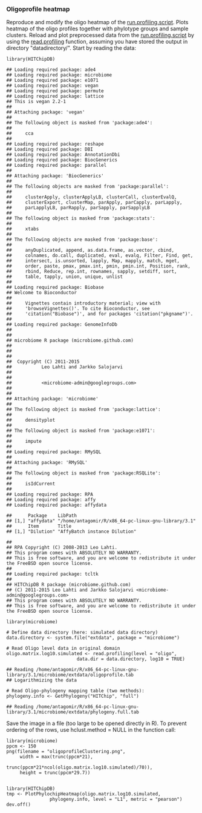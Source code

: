 ### Oligoprofile heatmap

Reproduce and modify the oligo heatmap of the
[run.profiling.script](profiling). Plots heatmap of the oligo profiles
together with phylotype groups and sample clusters. Reload and plot
preprocessed data from the [run.profiling.script](profiling) by using
the [read.profiling](reading) function, assuming you have stored the
output in directory "datadirectory/". Start by reading the data:

    library(HITChipDB)

    ## Loading required package: ade4
    ## Loading required package: microbiome
    ## Loading required package: e1071
    ## Loading required package: vegan
    ## Loading required package: permute
    ## Loading required package: lattice
    ## This is vegan 2.2-1
    ## 
    ## Attaching package: 'vegan'
    ## 
    ## The following object is masked from 'package:ade4':
    ## 
    ##     cca
    ## 
    ## Loading required package: reshape
    ## Loading required package: DBI
    ## Loading required package: AnnotationDbi
    ## Loading required package: BiocGenerics
    ## Loading required package: parallel
    ## 
    ## Attaching package: 'BiocGenerics'
    ## 
    ## The following objects are masked from 'package:parallel':
    ## 
    ##     clusterApply, clusterApplyLB, clusterCall, clusterEvalQ,
    ##     clusterExport, clusterMap, parApply, parCapply, parLapply,
    ##     parLapplyLB, parRapply, parSapply, parSapplyLB
    ## 
    ## The following object is masked from 'package:stats':
    ## 
    ##     xtabs
    ## 
    ## The following objects are masked from 'package:base':
    ## 
    ##     anyDuplicated, append, as.data.frame, as.vector, cbind,
    ##     colnames, do.call, duplicated, eval, evalq, Filter, Find, get,
    ##     intersect, is.unsorted, lapply, Map, mapply, match, mget,
    ##     order, paste, pmax, pmax.int, pmin, pmin.int, Position, rank,
    ##     rbind, Reduce, rep.int, rownames, sapply, setdiff, sort,
    ##     table, tapply, union, unique, unlist
    ## 
    ## Loading required package: Biobase
    ## Welcome to Bioconductor
    ## 
    ##     Vignettes contain introductory material; view with
    ##     'browseVignettes()'. To cite Bioconductor, see
    ##     'citation("Biobase")', and for packages 'citation("pkgname")'.
    ## 
    ## Loading required package: GenomeInfoDb
    ## 
    ## 
    ## microbiome R package (microbiome.github.com)
    ##           
    ## 
    ## 
    ##  Copyright (C) 2011-2015
    ##           Leo Lahti and Jarkko Salojarvi 
    ## 
    ##         
    ##           <microbiome-admin@googlegroups.com>
    ## 
    ## 
    ## Attaching package: 'microbiome'
    ## 
    ## The following object is masked from 'package:lattice':
    ## 
    ##     densityplot
    ## 
    ## The following object is masked from 'package:e1071':
    ## 
    ##     impute
    ## 
    ## Loading required package: RMySQL
    ## 
    ## Attaching package: 'RMySQL'
    ## 
    ## The following object is masked from 'package:RSQLite':
    ## 
    ##     isIdCurrent
    ## 
    ## Loading required package: RPA
    ## Loading required package: affy
    ## Loading required package: affydata

    ##      Package    LibPath                                            
    ## [1,] "affydata" "/home/antagomir/R/x86_64-pc-linux-gnu-library/3.1"
    ##      Item       Title                        
    ## [1,] "Dilution" "AffyBatch instance Dilution"

    ## 
    ## RPA Copyright (C) 2008-2013 Leo Lahti.
    ## This program comes with ABSOLUTELY NO WARRANTY.
    ## This is free software, and you are welcome to redistribute it under the FreeBSD open source license.
    ## 
    ## Loading required package: tcltk
    ## 
    ## HITChipDB R package (microbiome.github.com)
    ## (C) 2011-2015 Leo Lahti and Jarkko Salojarvi <microbiome-admin@googlegroups.com>
    ## This program comes with ABSOLUTELY NO WARRANTY.
    ## This is free software, and you are welcome to redistribute it under the FreeBSD open source license.

    library(microbiome)

    # Define data directory (here: simulated data directory)
    data.directory <- system.file("extdata", package = "microbiome")

    # Read Oligo level data in original domain
    oligo.matrix.log10.simulated <- read.profiling(level = "oligo", 
                              data.dir = data.directory, log10 = TRUE)

    ## Reading /home/antagomir/R/x86_64-pc-linux-gnu-library/3.1/microbiome/extdata/oligoprofile.tab
    ## Logarithmizing the data

    # Read Oligo-phylogeny mapping table (two methods):
    phylogeny.info <- GetPhylogeny("HITChip", "full")

    ## Reading /home/antagomir/R/x86_64-pc-linux-gnu-library/3.1/microbiome/extdata/phylogeny.full.tab

Save the image in a file (too large to be opened directly in R). To
prevent ordering of the rows, use hclust.method = NULL in the function
call:

    library(microbiome)
    ppcm <- 150
    png(filename = "oligoprofileClustering.png", 
         width = max(trunc(ppcm*21), 
                     trunc(ppcm*21*ncol(oligo.matrix.log10.simulated)/70)), 
         height = trunc(ppcm*29.7))


    library(HITChipDB)
    tmp <- PlotPhylochipHeatmap(oligo.matrix.log10.simulated, 
                    phylogeny.info, level = "L1", metric = "pearson")
    dev.off()
